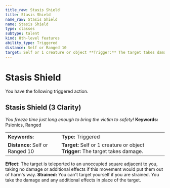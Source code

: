 ```yaml
---
title_raw: Stasis Shield
title: Stasis Shield
name_raw: Stasis Shield
name: Stasis Shield
type: classes
subtype: talent
kind: 8th-level features
ability_type: Triggered
distance: Self or Ranged 10
target: Self or 1 creature or object **Trigger:** The target takes damage.
---
```


# Stasis Shield

You have the following triggered action.

## Stasis Shield (3 Clarity)

*You freeze time just long enough to bring the victim to safety!* **Keywords:** Psionics, Ranged

|                                 |                                                                                |
| :------------------------------ | :----------------------------------------------------------------------------- |
| **Keywords:**                   | **Type:** Triggered                                                            |
| **Distance:** Self or Ranged 10 | **Target:** Self or 1 creature or object **Trigger:** The target takes damage. |

**Effect:** The target is teleported to an unoccupied square adjacent to you, taking no damage or additional effects if this movement would put them out of harm's way. **Strained:** You can't target yourself if you are strained. You take the damage and any additional effects in place of the target.
